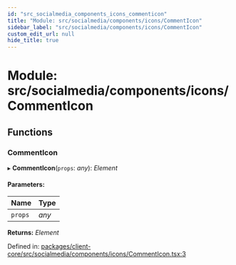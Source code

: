 ```yaml
---
id: "src_socialmedia_components_icons_commenticon"
title: "Module: src/socialmedia/components/icons/CommentIcon"
sidebar_label: "src/socialmedia/components/icons/CommentIcon"
custom_edit_url: null
hide_title: true
---
```


# Module: src/socialmedia/components/icons/CommentIcon

## Functions

### CommentIcon

▸ **CommentIcon**(`props`: *any*): *Element*

#### Parameters:

| Name | Type |
| :------ | :------ |
| `props` | *any* |

**Returns:** *Element*

Defined in: [packages/client-core/src/socialmedia/components/icons/CommentIcon.tsx:3](https://github.com/xr3ngine/xr3ngine/blob/7e8e151f1/packages/client-core/src/socialmedia/components/icons/CommentIcon.tsx#L3)
